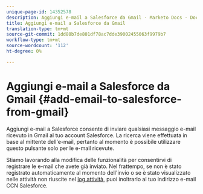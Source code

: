 ```yaml
---
unique-page-id: 14352578
description: Aggiungi e-mail a Salesforce da Gmail - Marketo Docs - Documentazione prodotto
title: Aggiungi e-mail a Salesforce da Gmail
translation-type: tm+mt
source-git-commit: 1dd80b7de801df78ac7dde39002455063f9979b7
workflow-type: tm+mt
source-wordcount: '112'
ht-degree: 0%

---
```



# Aggiungi e-mail a Salesforce da Gmail {#add-email-to-salesforce-from-gmail}

Aggiungi e-mail a Salesforce consente di inviare qualsiasi messaggio e-mail ricevuto in Gmail al tuo account Salesforce. La ricerca viene effettuata in base al mittente dell&#39;e-mail, pertanto al momento è possibile utilizzare questo pulsante solo per le e-mail ricevute.

Stiamo lavorando alla modifica delle funzionalità per consentirvi di registrare le e-mail che avete già inviato. Nel frattempo, se non è stato registrato automaticamente al momento dell&#39;invio o se è stato visualizzato nelle attività non riuscite nel [log attività](https://toutapp.com/), puoi inoltrarlo al tuo indirizzo e-mail CCN Salesforce.
